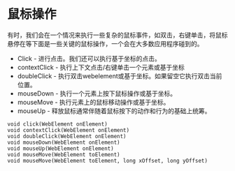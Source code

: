 # 鼠标操作

有时，我们会在一个情况来执行一些复杂的鼠标事件，如双击，右键单击，将鼠标悬停在等下面是一些关键的鼠标操作，一个会在大多数应用程序碰到的。

- Click - 进行点击。我们还可以执行基于坐标的点击。
- contextClick - 执行上下文点击/右键单击一个元素或基于坐标
- doubleClick - 执行双击webelement或基于坐标。如果留空它执行双击当前位置。
- mouseDown - 执行一个元素上按下鼠标操作或基于坐标。
- mouseMove - 执行元素上的鼠标移动操作或基于坐标。
- mouseUp - 释放鼠标通常伴随着鼠标按下的动作和行为的基础上统筹。

```
void click(WebElement onElement)
void contextClick(WebElement onElement)
void doubleClick(WebElement onElement)
void mouseDown(WebElement onElement)
void mouseUp(WebElement onElement)
void mouseMove(WebElement toElement)
void mouseMove(WebElement toElement, long xOffset, long yOffset)
```